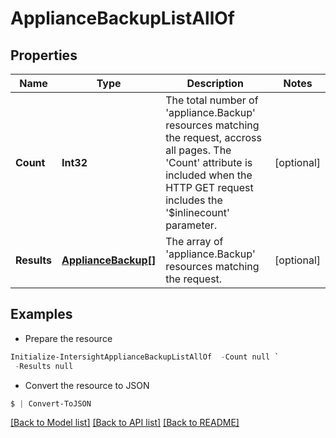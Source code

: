 # ApplianceBackupListAllOf
## Properties

Name | Type | Description | Notes
------------ | ------------- | ------------- | -------------
**Count** | **Int32** | The total number of &#39;appliance.Backup&#39; resources matching the request, accross all pages. The &#39;Count&#39; attribute is included when the HTTP GET request includes the &#39;$inlinecount&#39; parameter. | [optional] 
**Results** | [**ApplianceBackup[]**](ApplianceBackup.md) | The array of &#39;appliance.Backup&#39; resources matching the request. | [optional] 

## Examples

- Prepare the resource
```powershell
Initialize-IntersightApplianceBackupListAllOf  -Count null `
 -Results null
```

- Convert the resource to JSON
```powershell
$ | Convert-ToJSON
```

[[Back to Model list]](../README.md#documentation-for-models) [[Back to API list]](../README.md#documentation-for-api-endpoints) [[Back to README]](../README.md)

